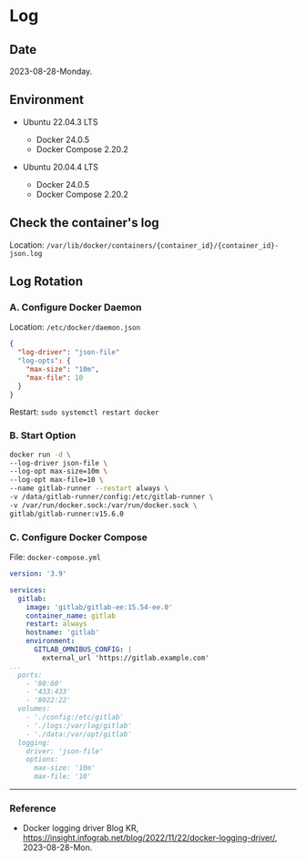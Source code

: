 # Log

## Date

2023-08-28-Monday.

## Environment

* Ubuntu 22.04.3 LTS
  * Docker 24.0.5
  * Docker Compose 2.20.2

* Ubuntu 20.04.4 LTS
  * Docker 24.0.5
  * Docker Compose 2.20.2

## Check the container's log

Location: `/var/lib/docker/containers/{container_id}/{container_id}-json.log`

## Log Rotation

### A. Configure Docker Daemon

Location: `/etc/docker/daemon.json`

```json
{
  "log-driver": "json-file"
  "log-opts": {
    "max-size": "10m",
    "max-file": 10
  }
}
```

Restart: `sudo systemctl restart docker`

### B. Start Option

```bash
docker run -d \
--log-driver json-file \
--log-opt max-size=10m \
--log-opt max-file=10 \
--name gitlab-runner --restart always \
-v /data/gitlab-runner/config:/etc/gitlab-runner \
-v /var/run/docker.sock:/var/run/docker.sock \
gitlab/gitlab-runner:v15.6.0
```

### C. Configure Docker Compose

File: `docker-compose.yml`

```yml
version: '3.9'

services:
  gitlab:
    image: 'gitlab/gitlab-ee:15.54-ee.0'
    container_name: gitlab
    restart: always
    hostname: 'gitlab'
    environment:
      GITLAB_OMNIBUS_CONFIG: |
        external_url 'https://gitlab.example.com'
...
  ports:
    - '80:80'
    - '433:433'
    - '8022:22'
  volumes:
    - './config:/etc/gitlab'
    - './logs:/var/log/gitlab'
    - './data:/var/opt/gitlab'
  logging:
    driver: 'json-file'
    options:
      max-size: '10m'
      max-file: '10'
```

---

### Reference
- Docker logging driver Blog KR, https://insight.infograb.net/blog/2022/11/22/docker-logging-driver/, 2023-08-28-Mon.
